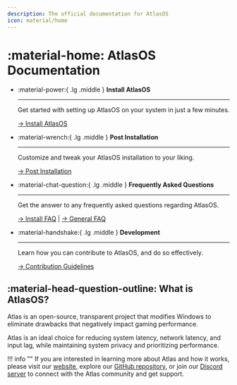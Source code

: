 ```yaml
---
description: The official documentation for AtlasOS
icon: material/home
---
```


# :material-home: AtlasOS Documentation

<div class="grid cards" markdown>

-   :material-power:{ .lg .middle } __Install AtlasOS__

    ---

    Get started with setting up AtlasOS on your system in just a few minutes.

    [-> Install AtlasOS](getting-started/installation.md)

-   :material-wrench:{ .lg .middle } __Post Installation__

    ---

    Customize and tweak your AtlasOS installation to your liking.

    [-> Post Installation](getting-started/post-installation/atlas-folder/general-configuration.md)

-   :material-chat-question:{ .lg .middle } __Frequently Asked Questions__

    ---

    Get the answer to any frequently asked questions regarding AtlasOS.

    [-> Install FAQ](install-faq/removed-features.md) | [-> General FAQ](general-faq/atlas-and-security.md)

-   :material-handshake:{ .lg .middle } __Development__

    ---

    Learn how you can contribute to AtlasOS, and do so effectively.

    [-> Contribution Guidelines](contributing/contribution-guidelines.md)

</div>

## :material-head-question-outline: What is AtlasOS?

Atlas is an open-source, transparent project that modifies Windows to eliminate drawbacks that negatively impact gaming performance.

Atlas is an ideal choice for reducing system latency, network latency, and input lag, while maintaining system privacy and prioritizing performance.

!!! info ""
    If you are interested in learning more about Atlas and how it works, please visit our [website](https://atlasos.net/), explore our [GitHub repository](https://github.com/Atlas-OS/Atlas), or join our [Discord server](https://discord.atlasos.net/) to connect with the Atlas community and get support.
